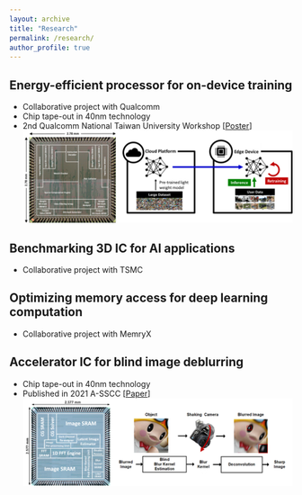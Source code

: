```yaml
---
layout: archive
title: "Research"
permalink: /research/
author_profile: true
---
```


## Energy-efficient processor for on-device training
* Collaborative project with Qualcomm
* Chip tape-out in 40nm technology
* 2nd Qualcomm National Taiwan University Workshop [[Poster](http://Itachi6912110.github.io/files/QC-workshop-poster.pdf)] <br/>
<img src='/images/Project-QC.png' width='600' > <br/>

## Benchmarking 3D IC for AI applications
* Collaborative project with TSMC

## Optimizing memory access for deep learning computation
* Collaborative project with MemryX

## Accelerator IC for blind image deblurring
* Chip tape-out in 40nm technology
* Published in 2021 A-SSCC [[Paper](http://Itachi6912110.github.io/files/ASSCC-2021.pdf)] <br/>
<img src='/images/Project-deblur.png' width='600' > <br/>
  
<!--
{% include base_path %}

{% for post in site.teaching reversed %}
  {% include archive-single.html %}
{% endfor %}
-->